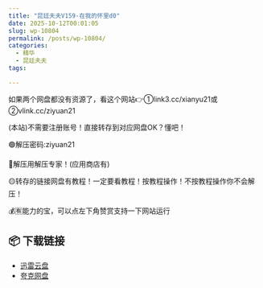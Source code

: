 ```yaml
---
title: "昆廷夫夫V159-在我的怀里d0"
date: 2025-10-12T00:01:05
slug: wp-10804
permalink: /posts/wp-10804/
categories:
  - 精华
  - 昆廷夫夫
tags:

---
```


如果两个网盘都没有资源了，看这个网站👉①link3.cc/xianyu21或②vlink.cc/ziyuan21

(本站)不需要注册账号！直接转存到对应网盘OK？懂吧！

🟢解压密码:ziyuan21

🔵解压用解压专家！(应用商店有)

🟡转存的链接网盘有教程！一定要看教程！按教程操作！不按教程操作你不会解压！

💰🈶能力的宝，可以点左下角赞赏支持一下网站运行

## 📦 下载链接
- [迅雷云盘](https://blziyuan21.com/pay-download/10804?key=37929ec80f&down_id=0)
- [夸克网盘](https://blziyuan21.com/pay-download/10804?key=37929ec80f&down_id=1)

